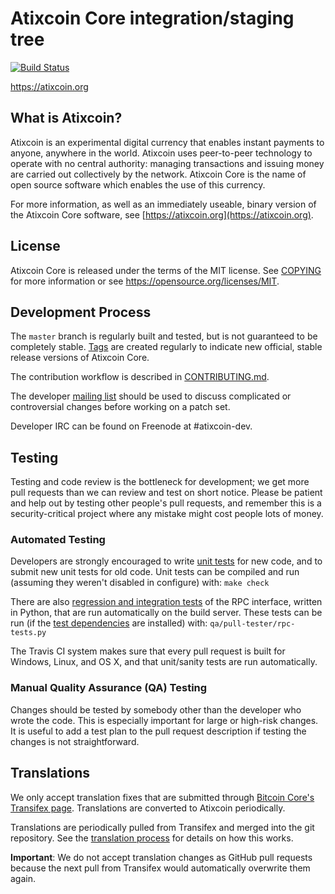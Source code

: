Atixcoin Core integration/staging tree
=====================================

[![Build Status](https://travis-ci.org/atixcoin-project/atixcoin.svg?branch=master)](https://travis-ci.org/atixcoin-project/atixcoin)

https://atixcoin.org

What is Atixcoin?
----------------

Atixcoin is an experimental digital currency that enables instant payments to
anyone, anywhere in the world. Atixcoin uses peer-to-peer technology to operate
with no central authority: managing transactions and issuing money are carried
out collectively by the network. Atixcoin Core is the name of open source
software which enables the use of this currency.

For more information, as well as an immediately useable, binary version of
the Atixcoin Core software, see [https://atixcoin.org](https://atixcoin.org).

License
-------

Atixcoin Core is released under the terms of the MIT license. See [COPYING](COPYING) for more
information or see https://opensource.org/licenses/MIT.

Development Process
-------------------

The `master` branch is regularly built and tested, but is not guaranteed to be
completely stable. [Tags](https://github.com/atixcoin-project/atixcoin/tags) are created
regularly to indicate new official, stable release versions of Atixcoin Core.

The contribution workflow is described in [CONTRIBUTING.md](CONTRIBUTING.md).

The developer [mailing list](https://groups.google.com/forum/#!forum/atixcoin-dev)
should be used to discuss complicated or controversial changes before working
on a patch set.

Developer IRC can be found on Freenode at #atixcoin-dev.

Testing
-------

Testing and code review is the bottleneck for development; we get more pull
requests than we can review and test on short notice. Please be patient and help out by testing
other people's pull requests, and remember this is a security-critical project where any mistake might cost people
lots of money.

### Automated Testing

Developers are strongly encouraged to write [unit tests](/doc/unit-tests.md) for new code, and to
submit new unit tests for old code. Unit tests can be compiled and run
(assuming they weren't disabled in configure) with: `make check`

There are also [regression and integration tests](/qa) of the RPC interface, written
in Python, that are run automatically on the build server.
These tests can be run (if the [test dependencies](/qa) are installed) with: `qa/pull-tester/rpc-tests.py`

The Travis CI system makes sure that every pull request is built for Windows, Linux, and OS X, and that unit/sanity tests are run automatically.

### Manual Quality Assurance (QA) Testing

Changes should be tested by somebody other than the developer who wrote the
code. This is especially important for large or high-risk changes. It is useful
to add a test plan to the pull request description if testing the changes is
not straightforward.

Translations
------------

We only accept translation fixes that are submitted through [Bitcoin Core's Transifex page](https://www.transifex.com/projects/p/bitcoin/).
Translations are converted to Atixcoin periodically.

Translations are periodically pulled from Transifex and merged into the git repository. See the
[translation process](doc/translation_process.md) for details on how this works.

**Important**: We do not accept translation changes as GitHub pull requests because the next
pull from Transifex would automatically overwrite them again.

